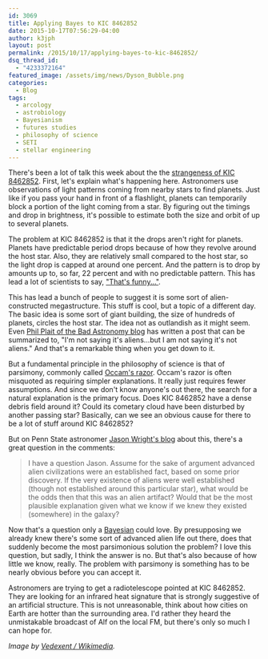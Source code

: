 ```yaml
---
id: 3069
title: Applying Bayes to KIC 8462852
date: 2015-10-17T07:56:29-04:00
author: k3jph
layout: post
permalink: /2015/10/17/applying-bayes-to-kic-8462852/
dsq_thread_id:
  - "4233372164"
featured_image: /assets/img/news/Dyson_Bubble.png
categories:
  - Blog
tags:
  - arcology
  - astrobiology
  - Bayesianism
  - futures studies
  - philosophy of science
  - SETI
  - stellar engineering
---
```

There's been a lot of talk this week about the the [strangeness of KIC 8462852](https://en.wikipedia.org/wiki/KIC_8462852).  First, let's explain what's happening here.  Astronomers use observations of light patterns coming from nearby stars to find planets.  Just like if you pass your hand in front of a flashlight, planets can temporarily block a portion of the light coming from a star.  By figuring out the timings and drop in brightness, it's possible to estimate both the size and orbit of up to several planets.  

The problem at KIC 8462852 is that it the drops aren't right for planets.  Planets have predictable period drops because of how they revolve around the host star.  Also, they are relatively small compared to the host star, so the light drop is capped at around one percent.  And the pattern is to drop by amounts up to, so far, 22 percent and with no predictable pattern.  This has lead a lot of scientists to say, ["That's funny..."](http://www.americanscientist.org/issues/pub/thats-funny).  

This has lead a bunch of people to suggest it is some sort of alien-constructed megastructure.  This stuff is cool, but a topic of a different day.  The basic idea is some sort of giant building, the size of hundreds of planets, circles the host star.  The idea not as outlandish as it might seem.  Even [Phil Plait of the Bad Astronomy blog](http://www.slate.com/blogs/bad_astronomy/2015/10/14/weird_star_strange_dips_in_brightness_are_a_bit_baffling.html) has written a post that can be summarized to, "I'm not saying it's aliens...but I am not saying it's not aliens."  And that's a remarkable thing when you get down to it.

But a fundamental principle in the philosophy of science is that of parsimony, commonly called [Occam's razor](https://en.wikipedia.org/wiki/Occam%27s_razor).  Occam's razor is often misquoted as requiring simpler explanations.  It really just requires fewer assumptions.  And since we don't know anyone's out there, the search for a natural explanation is the primary focus.  Does KIC 8462852 have a dense debris field around it?  Could its cometary cloud have been disturbed by another passing star?  Basically, can we see an obvious cause for there to be a lot of stuff around KIC 8462852?

But on Penn State astronomer [Jason Wright's blog](https://sites.psu.edu/astrowright/2015/10/15/kic-8462852wheres-the-flux/) about this, there's a great question in the comments:

> I have a question Jason. Assume for the sake of argument advanced alien civilizations were an established fact, based on some prior discovery. If the very existence of aliens were well established (though not established around this particular star), what would be the odds then that this was an alien artifact? Would that be the most plausible explanation given what we know if we knew they existed (somewhere) in the galaxy?

Now that's a question only a [Bayesian](https://en.wikipedia.org/wiki/Bayesian_probability) could love.  By presupposing we already knew there's some sort of advanced alien life out there, does that suddenly become the most parsimonious solution the problem?  I love this question, but sadly, I think the answer is no.  But that's also because of how little we know, really.  The problem with parsimony is something has to be nearly obvious before you can accept it.

Astronomers are trying to get a radiotelescope pointed at KIC 8462852.  They are looking for an infrared heat signature that is strongly suggestive of an artificial structure.  This is not unreasonable, think about how cities on Earth are hotter than the surrounding area.  I'd rather they heard the unmistakable broadcast of Alf on the local FM, but there's only so much I can hope for.

_Image by [Vedexent / Wikimedia](https://commons.wikimedia.org/wiki/File:Dyson_Bubble.png)._
